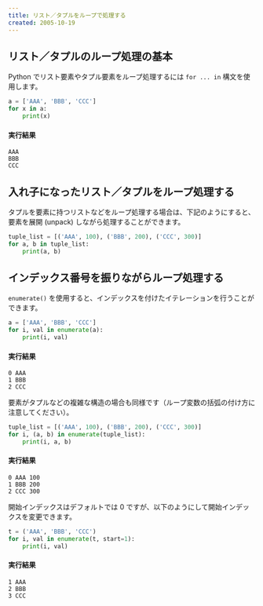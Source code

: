```yaml
---
title: リスト／タプルをループで処理する
created: 2005-10-19
---
```


リスト／タプルのループ処理の基本
----

Python でリスト要素やタプル要素をループ処理するには `for ... in` 構文を使用します。

```python
a = ['AAA', 'BBB', 'CCC']
for x in a:
    print(x)
```

#### 実行結果

```
AAA
BBB
CCC
```

入れ子になったリスト／タプルをループ処理する
----

タプルを要素に持つリストなどをループ処理する場合は、下記のようにすると、要素を展開 (unpack) しながら処理することができます。

```python
tuple_list = [('AAA', 100), ('BBB', 200), ('CCC', 300)]
for a, b in tuple_list:
    print(a, b)
```

インデックス番号を振りながらループ処理する
----

`enumerate()` を使用すると、インデックスを付けたイテレーションを行うことができます。

```python
a = ['AAA', 'BBB', 'CCC']
for i, val in enumerate(a):
    print(i, val)
```

#### 実行結果

```
0 AAA
1 BBB
2 CCC
```

要素がタプルなどの複雑な構造の場合も同様です（ループ変数の括弧の付け方に注意してください）。

```python
tuple_list = [('AAA', 100), ('BBB', 200), ('CCC', 300)]
for i, (a, b) in enumerate(tuple_list):
    print(i, a, b)
```

#### 実行結果

```
0 AAA 100
1 BBB 200
2 CCC 300
```

開始インデックスはデフォルトでは 0 ですが、以下のようにして開始インデックスを変更できます。

```python
t = ('AAA', 'BBB', 'CCC')
for i, val in enumerate(t, start=1):
    print(i, val)
```

#### 実行結果

```
1 AAA
2 BBB
3 CCC
```

